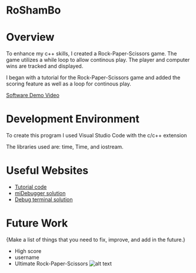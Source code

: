# RoShamBo
# Overview

To enhance my c++ skills, I created a Rock-Paper-Scissors game. The game utilizes a while loop to allow continous play. The player and computer wins are tracked and displayed.

I began with a tutorial for the Rock-Paper-Scissors game and added the scoring feature as well as a loop for continous play.

[Software Demo Video](https://youtu.be/pdzUVhH0bzo)

# Development Environment

To create this program I used Visual Studio Code with the c/c++ extension

The libraries used are: time, Time, and iostream.

# Useful Websites


* [Tutorial code](https://www.mycplus.com/source-code/cplusplus-source-code/rock-paper-scissors-game-in-c/#:~:text=The%20C%2B%2B%20code%20generates%20a,see%20who%20the%20winner%20is.)
* [miDebugger solution](https://github.com/Microsoft/vscode-cpptools/issues/2925)
* [Debug terminal solution](https://stackoverflow.com/questions/41074170/unable-to-perform-this-action-because-the-process-is-running)

# Future Work

{Make a list of things that you need to fix, improve, and add in the future.}
* High score
* username
* Ultimate Rock-Paper-Scissors
![alt text](https://github.com/dasBroskey/RoShamBo/blob/[branch]/image.jpg?raw=true)
